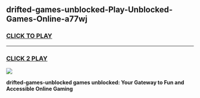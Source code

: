 
## drifted-games-unblocked-Play-Unblocked-Games-Online-a77wj
<h3>
<a href="https://premium76.site?title=drifted-games-unblocked&ref=25A">CLICK TO PLAY</a></h3>
<hr>

<h3>
<a href="https://premium76.site?title=drifted-games-unblocked&ref=25A">CLICK 2 PLAY</a>
  
</h3>

<a href="https://premium76.site?title=drifted-games-unblocked&ref=25A"><img src="https://clearcache.store/games.png"></a>


**drifted-games-unblocked games unblocked: Your Gateway to Fun and Accessible Online Gaming**
